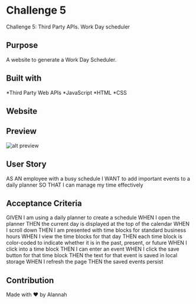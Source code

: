 # Challenge 5
Challenge 5: Third Party APIs. Work Day scheduler
## Purpose 
A website to generate a Work Day Scheduler. 
## Built with 
*Third Party Web APIs 
*JavaScript
*HTML
*CSS
## Website 

## Preview
![alt preview](assets/images/Capture.PNG) 
## User Story
AS AN employee with a busy schedule
I WANT to add important events to a daily planner
SO THAT I can manage my time effectively
## Acceptance Criteria
GIVEN I am using a daily planner to create a schedule
WHEN I open the planner
THEN the current day is displayed at the top of the calendar
WHEN I scroll down
THEN I am presented with time blocks for standard business hours
WHEN I view the time blocks for that day
THEN each time block is color-coded to indicate whether it is in the past, present, or future
WHEN I click into a time block
THEN I can enter an event
WHEN I click the save button for that time block
THEN the text for that event is saved in local storage
WHEN I refresh the page
THEN the saved events persist
## Contribution 
Made with ❤️  by Alannah 

